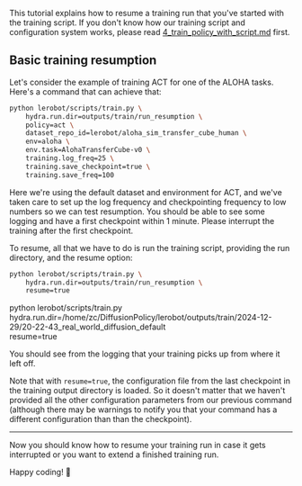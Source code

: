 This tutorial explains how to resume a training run that you've started with the training script. If you don't know how our training script and configuration system works, please read [4_train_policy_with_script.md](./4_train_policy_with_script.md) first.

## Basic training resumption

Let's consider the example of training ACT for one of the ALOHA tasks. Here's a command that can achieve that:

```bash
python lerobot/scripts/train.py \
    hydra.run.dir=outputs/train/run_resumption \
    policy=act \
    dataset_repo_id=lerobot/aloha_sim_transfer_cube_human \
    env=aloha \
    env.task=AlohaTransferCube-v0 \
    training.log_freq=25 \
    training.save_checkpoint=true \
    training.save_freq=100
```

Here we're using the default dataset and environment for ACT, and we've taken care to set up the log frequency and checkpointing frequency to low numbers so we can test resumption. You should be able to see some logging and have a first checkpoint within 1 minute. Please interrupt the training after the first checkpoint.

To resume, all that we have to do is run the training script, providing the run directory, and the resume option:

```bash
python lerobot/scripts/train.py \
    hydra.run.dir=outputs/train/run_resumption \
    resume=true
```

python lerobot/scripts/train.py \
    hydra.run.dir=/home/zc/DiffusionPolicy/lerobot/outputs/train/2024-12-29/20-22-43_real_world_diffusion_default \
    resume=true

You should see from the logging that your training picks up from where it left off.

Note that with `resume=true`, the configuration file from the last checkpoint in the training output directory is loaded. So it doesn't matter that we haven't provided all the other configuration parameters from our previous command (although there may be warnings to notify you that your command has a different configuration than than the checkpoint).

---

Now you should know how to resume your training run in case it gets interrupted or you want to extend a finished training run.

Happy coding! 🤗
